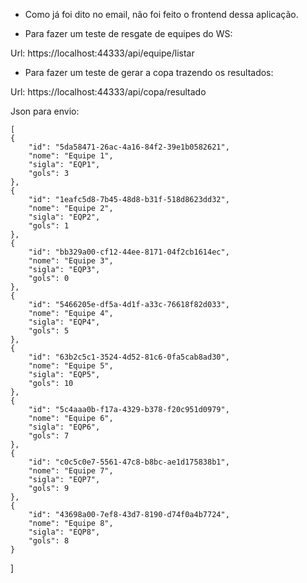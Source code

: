 - Como já foi dito no email, não foi feito o frontend dessa aplicação.

- Para fazer um teste de resgate de equipes do WS:

Url: https://localhost:44333/api/equipe/listar

- Para fazer um teste de gerar a copa trazendo os resultados:

Url: https://localhost:44333/api/copa/resultado

Json para envio:

	[
    {
        "id": "5da58471-26ac-4a16-84f2-39e1b0582621",
        "nome": "Equipe 1",
        "sigla": "EQP1",
        "gols": 3
    },
    {
        "id": "1eafc5d8-7b45-48d8-b31f-518d8623dd32",
        "nome": "Equipe 2",
        "sigla": "EQP2",
        "gols": 1
    },
    {
        "id": "bb329a00-cf12-44ee-8171-04f2cb1614ec",
        "nome": "Equipe 3",
        "sigla": "EQP3",
        "gols": 0
    },
    {
        "id": "5466205e-df5a-4d1f-a33c-76618f82d033",
        "nome": "Equipe 4",
        "sigla": "EQP4",
        "gols": 5
    },
    {
        "id": "63b2c5c1-3524-4d52-81c6-0fa5cab8ad30",
        "nome": "Equipe 5",
        "sigla": "EQP5",
        "gols": 10
    },
    {
        "id": "5c4aaa0b-f17a-4329-b378-f20c951d0979",
        "nome": "Equipe 6",
        "sigla": "EQP6",
        "gols": 7
    },
    {
        "id": "c0c5c0e7-5561-47c8-b8bc-ae1d175838b1",
        "nome": "Equipe 7",
        "sigla": "EQP7",
        "gols": 9
    },
    {
        "id": "43698a00-7ef8-43d7-8190-d74f0a4b7724",
        "nome": "Equipe 8",
        "sigla": "EQP8",
        "gols": 8
    }    
]

